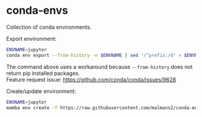 # conda-envs
Collection of conda environments.

Export environment:
```bash
ENVNAME=jupyter
conda env export --from-history -n $ENVNAME | sed '/^prefix:/d' > $ENVNAME.yml && conda env export -n $ENVNAME | sed -ne '/pip:/,$ p' | sed '/^prefix:/d' | sed 's/\=.*//' >> $ENVNAME.yml
```
The command above uses a workaround because `--from-history` does not return pip installed packages.  
Feature request issue: https://github.com/conda/conda/issues/9628

Create/update environment:
```bash
ENVNAME=jupyter
mamba env create -f https://raw.githubusercontent.com/malmans2/conda-envs/main/$ENVNAME.yml || mamba env update -f https://raw.githubusercontent.com/malmans2/conda-envs/main/$ENVNAME.yml
```
